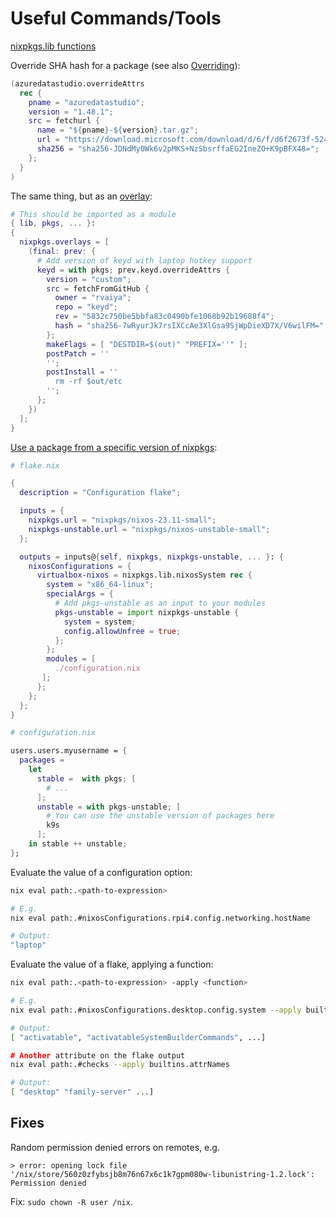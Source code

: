 # Useful Commands/Tools

[nixpkgs.lib functions](https://teu5us.github.io/nix-lib.html)

Override SHA hash for a package (see also [Overriding]):

```nix
(azuredatastudio.overrideAttrs
  rec {
    pname = "azuredatastudio";
    version = "1.48.1";
    src = fetchurl {
      name = "${pname}-${version}.tar.gz";
      url = "https://download.microsoft.com/download/d/6/f/d6f2673f-5240-4605-8e7d-5b6c49d188e8/azuredatastudio-linux-1.48.1.tar.gz";
      sha256 = "sha256-JDNdMy0Wk6v2pMKS+NzSbsrffaEG2IneZO+K9pBFX48=";
    };
  }
)
```

The same thing, but as an [overlay]:

```nix
# This should be imported as a module
{ lib, pkgs, ... }:
{
  nixpkgs.overlays = [
    (final: prev: {
      # Add version of keyd with laptop hotkey support
      keyd = with pkgs; prev.keyd.overrideAttrs {
        version = "custom";
        src = fetchFromGitHub {
          owner = "rvaiya";
          repo = "keyd";
          rev = "5832c750be5bbfa83c0490bfe1068b92b19688f4";
          hash = "sha256-7wRyurJk7rsIXCcAe3XlGsa9SjWpDieXD7X/V6wilFM=";
        };
        makeFlags = [ "DESTDIR=$(out)" "PREFIX=''" ];
        postPatch = ''
        '';
        postInstall = ''
          rm -rf $out/etc
        '';
      };
    })
  ];
}
```

[Use a package from a specific version of nixpkgs][specific-package-version]:

```nix
# flake.nix

{
  description = "Configuration flake";

  inputs = {
    nixpkgs.url = "nixpkgs/nixos-23.11-small";
    nixpkgs-unstable.url = "nixpkgs/nixos-unstable-small";
  };

  outputs = inputs@{self, nixpkgs, nixpkgs-unstable, ... }: {
    nixosConfigurations = {
      virtualbox-nixos = nixpkgs.lib.nixosSystem rec {
        system = "x86_64-linux";
        specialArgs = {
          # Add pkgs-unstable as an input to your modules
          pkgs-unstable = import nixpkgs-unstable {
            system = system;
            config.allowUnfree = true;
          };
        };
        modules = [
          ./configuration.nix
       ];
      };
    };
  };
}

# configuration.nix

users.users.myusername = {
  packages =
    let
      stable =  with pkgs; [
        # ...
      ];
      unstable = with pkgs-unstable; [
        # You can use the unstable version of packages here
        k9s
      ];
    in stable ++ unstable;
};
```

Evaluate the value of a configuration option:

```bash
nix eval path:.<path-to-expression>

# E.g.
nix eval path:.#nixosConfigurations.rpi4.config.networking.hostName

# Output:
"laptop"
```

Evaluate the value of a flake, applying a function:

```bash
nix eval path:.<path-to-expression> -apply <function>

# E.g.
nix eval path:.#nixosConfigurations.desktop.config.system --apply builtins.attrNames

# Output:
[ "activatable", "activatableSystemBuilderCommands", ...]

# Another attribute on the flake output
nix eval path:.#checks --apply builtins.attrNames

# Output:
[ "desktop" "family-server" ...]
```

## Fixes

Random permission denied errors on remotes, e.g.

`> error: opening lock file '/nix/store/560z0zfybsjb8m76n67x6c1k7gpm080w-libunistring-1.2.lock': Permission denied`

Fix: `sudo chown -R user /nix`.

[Overriding]: https://ryantm.github.io/nixpkgs/using/overrides/
[overlay]: https://nixos.wiki/wiki/Overlays#Examples_of_overlays
[specific-package-version]: https://old.reddit.com/r/NixOS/comments/1b08hqn/can_flakes_pin_specific_versions_of_individual/
